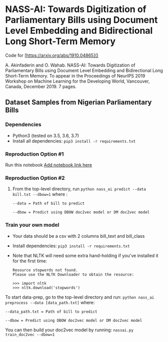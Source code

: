 # NASS-AI: Towards Digitization of Parliamentary Bills using Document Level Embedding and Bidirectional Long Short-Term Memory

Code for [https://arxiv.org/abs/1910.04865]()

A. Akinfaderin and O. Wahab. NASS-AI: Towards Digitization of Parliamentary Bills using Document Level Embedding and Bidirectional Long Short-Term Memory. To appear in the Proceedings of NeurIPS 2019 Workshop on Machine Learning for the Developing World, Vancouver, Canada, December 2019. 7 pages.

## Dataset Samples from Nigerian Parliamentary Bills




### Dependencies
* Python3 (tested on 3.5, 3.6, 3.7)
* Install all dependencies: `pip3 install -r requirements.txt`

### Reproduction Option #1
Run this notebook [Add notebook link here]()

### Reproduction Option #2

1) From the top-level directory, run `python nass_ai predict --data bill.txt --dbow=1` where :

    ```
    --data = Path of bill to predict
    
    --dbow = Predict using DBOW doc2vec model or DM doc2vec model
    ```

### Train your own model

* Your data should be a csv with 2 columns bill_text and bill_class

* Install dependencies: `pip3 install -r requirements.txt`
* Note that NLTK will need some extra hand-holding if you've installed it for the first time: 
	```
	Resource stopwords not found.
  	Please use the NLTK Downloader to obtain the resource:

  	>>> import nltk
  	>>> nltk.download('stopwords')
	```
	
To start data-prep, go to the top-level directory and run:
    `python nass_ai preprocess --data [data_path.txt]` where:
    
    --data_path.txt = Path of bill to predict
    
    --dbow = Predict using DBOW doc2vec model or DM doc2vec model
    
You can then build your doc2vec model by running:
``
nassai.py train_doc2vec --dbow=1
``
    
